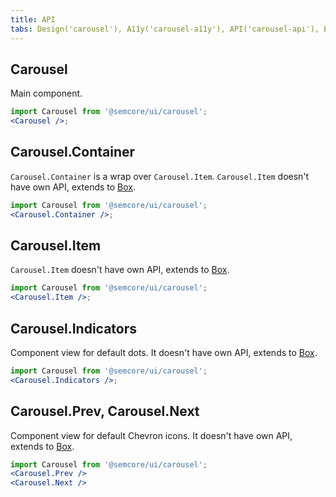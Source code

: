 ```yaml
---
title: API
tabs: Design('carousel'), A11y('carousel-a11y'), API('carousel-api'), Example('carousel-code'), Changelog('carousel-changelog')
---
```


## Carousel

Main component.

```jsx
import Carousel from '@semcore/ui/carousel';
<Carousel />;
```

<TypesView type="CarouselProps" :types={...types} />

## Carousel.Container

`Carousel.Container` is a wrap over `Carousel.Item`. `Carousel.Item` doesn't have own API, extends to [Box](/layout/box-system/box-api/#a3cfce).

```jsx
import Carousel from '@semcore/ui/carousel';
<Carousel.Container />;
```

## Carousel.Item

`Carousel.Item` doesn't have own API, extends to [Box](/layout/box-system/box-api/#a3cfce).

```jsx
import Carousel from '@semcore/ui/carousel';
<Carousel.Item />;
```

## Carousel.Indicators

Component view for default dots. It doesn't have own API, extends to [Box](/layout/box-system/box-api/#a3cfce).

```jsx
import Carousel from '@semcore/ui/carousel';
<Carousel.Indicators />;
```

## Carousel.Prev, Carousel.Next

Component view for default Chevron icons. It doesn't have own API, extends to [Box](/layout/box-system/box-api/#a3cfce).

```jsx
import Carousel from '@semcore/ui/carousel';
<Carousel.Prev />
<Carousel.Next />
```

<script setup>import { data as types } from '@types.data.ts';</script>